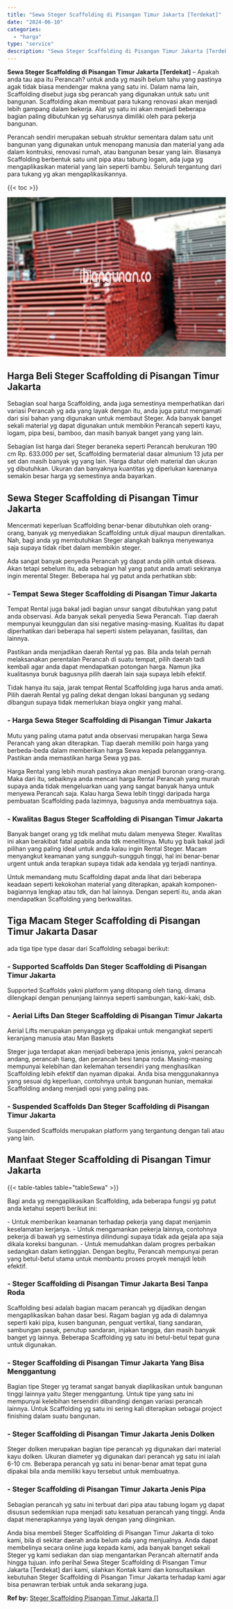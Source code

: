 ```yaml
---
title: "Sewa Steger Scaffolding di Pisangan Timur Jakarta [Terdekat]"
date: "2024-06-10"
categories: 
  - "harga"
type: "service"
description: "Sewa Steger Scaffolding di Pisangan Timur Jakarta [Terdekat]. Anda bisa membeli Steger Scaffolding di Pisangan Timur Jakarta di toko kami, bila di sekitar da..."
---
```


**Sewa Steger Scaffolding di Pisangan Timur Jakarta \[Terdekat\]** – Apakah anda tau apa itu Perancah? untuk anda yg masih belum tahu yang pastinya agak tidak biasa mendengar makna yang satu ini. Dalam nama lain, Scaffolding disebut juga sbg perancah yang digunakan untuk satu unit bangunan. Scaffolding akan membuat para tukang renovasi akan menjadi lebih gampang dalam bekerja. Alat yg satu ini akan menjadi beberapa bagian paling dibutuhkan yg seharusnya dimiliki oleh para pekerja bangunan.

Perancah sendiri merupakan sebuah struktur sementara dalam satu unit bangunan yang digunakan untuk menopang manusia dan material yang ada dalam kontruksi, renovasi rumah, atau bangunan besar yang lain. Biasanya Scaffolding berbentuk satu unit pipa atau tabung logam, ada juga yg mengaplikasikan material yang lain seperti bambu. Seluruh tergantung dari para tukang yg akan mengaplikasikannya.

{{< toc >}}

![Sewa Steger Scaffolding di Pisangan Timur Jakarta [Terdekat]](/images/sewa-scaffolding-steger-02.png)

## Harga Beli Steger Scaffolding di Pisangan Timur Jakarta

Sebagian soal harga Scaffolding, anda juga semestinya memperhatikan dari variasi Perancah yg ada yang layak dengan itu, anda juga patut mengamati dari sisi bahan yang digunakan untuk membaut Steger. Ada banyak banget sekali material yg dapat digunakan untuk membikin Perancah seperti kayu, logam, pipa besi, bamboo, dan masih banyak banget yang yang lain.

Sebagian list harga dari Steger beraneka seperti Perancah berukuran 190 cm Rp. 633.000 per set, Scaffolding bermaterial dasar almunium 13 juta per set dan masih banyak yg yang lain. Harga diatur oleh material dan ukuran yg dibutuhkan. Ukuran dan banyaknya kuantitas yg diperlukan karenanya semakin besar harga yg semestinya anda bayarkan.

## Sewa Steger Scaffolding di Pisangan Timur Jakarta

Mencermati keperluan Scaffolding benar-benar dibutuhkan oleh orang-orang, banyak yg menyediakan Scaffolding untuk dijual maupun direntalkan. Nah, bagi anda yg membutuhkan Steger alangkah baiknya menyewanya saja supaya tidak ribet dalam membikin steger.

Ada sangat banyak penyedia Perancah yg dapat anda pilih untuk disewa. Akan tetapi sebelum itu, ada sebagian hal yang patut anda amati sekiranya ingin merental Steger. Beberapa hal yg patut anda perhatikan sbb:

### \- Tempat Sewa Steger Scaffolding di Pisangan Timur Jakarta

Tempat Rental juga bakal jadi bagian unsur sangat dibutuhkan yang patut anda observasi. Ada banyak sekali penyedia Sewa Perancah. Tiap daerah mempunyai keunggulan dan sisi negative masing-masing. Kualitas itu dapat diperhatikan dari beberapa hal seperti sistem pelayanan, fasilitas, dan lainnya.

Pastikan anda menjadikan daerah Rental yg pas. Bila anda telah pernah melaksanakan perentalan Perancah di suatu tempat, pilih daerah tadi kembali agar anda dapat mendapatkan potongan harga. Namun jika kualitasnya buruk bagusnya pilih daerah lain saja supaya lebih efektif.

Tidak hanya itu saja, jarak tempat Rental Scaffolding juga harus anda amati. Pilih daerah Rental yg paling dekat dengan lokasi bangunan yg sedang dibangun supaya tidak memerlukan biaya ongkir yang mahal.

### \- Harga Sewa Steger Scaffolding di Pisangan Timur Jakarta

Mutu yang paling utama patut anda observasi merupakan harga Sewa Perancah yang akan diterapkan. Tiap daerah memiliki poin harga yang berbeda-beda dalam memberikan harga Sewa kepada pelanggannya. Pastikan anda memastikan harga Sewa yg pas.

Harga Rental yang lebih murah pastinya akan menjadi buronan orang-orang. Maka dari itu, sebaiknya anda mencari harga Rental Perancah yang murah supaya anda tidak mengeluarkan uang yang sangat banyak hanya untuk menyewa Perancah saja. Kalau harga Sewa lebih tinggi daripada harga pembuatan Scaffolding pada lazimnya, bagusnya anda membuatnya saja.

### \- Kwalitas Bagus Steger Scaffolding di Pisangan Timur Jakarta

Banyak banget orang yg tdk melihat mutu dalam menyewa Steger. Kwalitas ini akan berakibat fatal apabila anda tdk menelitinya. Mutu yg baik bakal jadi pilihan yang paling ideal untuk anda kalau ingin Rental Steger. Macam menyangkut keamanan yang sungguh-sungguh tinggi, hal ini benar-benar urgent untuk anda terapkan supaya tidak ada kendala yg terjadi nantinya.

Untuk memandang mutu Scaffolding dapat anda lihat dari beberapa keadaan seperti kekokohan material yang diterapkan, apakah komponen-bagiannya lengkap atau tdk, dan hal lainnya. Dengan seperti itu, anda akan mendapatkan Scaffolding yang berkwalitas.

## Tiga Macam Steger Scaffolding di Pisangan Timur Jakarta Dasar

ada tiga tipe type dasar dari Scaffolding sebagai berikut:

### \- Supported Scaffolds Dan Steger Scaffolding di Pisangan Timur Jakarta

Supported Scaffolds yakni platform yang ditopang oleh tiang, dimana dilengkapi dengan penunjang lainnya seperti sambungan, kaki-kaki, dsb.

### \- Aerial Lifts Dan Steger Scaffolding di Pisangan Timur Jakarta

Aerial Lifts merupakan penyangga yg dipakai untuk mengangkat seperti keranjang manusia atau Man Baskets

Steger juga terdapat akan menjadi beberapa jenis jenisnya, yakni perancah andang, perancah tiang, dan perancah besi tanpa roda. Masing-masing mempunyai kelebihan dan kelemahan tersendiri yang menghasilkan Scaffolding lebih efektif dan nyaman dipakai. Anda bisa menggunakannya yang sesuai dg keperluan, contohnya untuk bangunan hunian, memakai Scaffolding andang menjadi opsi yang paling pas.

### \- Suspended Scaffolds Dan Steger Scaffolding di Pisangan Timur Jakarta

Suspended Scaffolds merupakan platform yang tergantung dengan tali atau yang lain.

## Manfaat Steger Scaffolding di Pisangan Timur Jakarta

{{< table-tables table="tableSewa" >}}

Bagi anda yg mengaplikasikan Scaffolding, ada beberapa fungsi yg patut anda ketahui seperti berikut ini:

\- Untuk memberikan keamanan terhadap pekerja yang dapat menjamin keselamatan kerjanya. - Untuk mengamankan pekerja lainnya, contohnya pekerja di bawah yg semestinya dilindungi supaya tidak ada gejala apa saja dikala koreksi bangunan. - Untuk memudahkan dalam progres perbaikan sedangkan dalam ketinggian. Dengan begitu, Perancah mempunyai peran yang betul-betul utama untuk membantu proses proyek menajdi lebih efektif.

### \- Steger Scaffolding di Pisangan Timur Jakarta Besi Tanpa Roda

Scaffolding besi adalah bagian macam perancah yg dijadikan dengan mengaplikasikan bahan dasar besi. Ragam bagian yg ada di dalamnya seperti kaki pipa, kusen bangunan, penguat vertikal, tiang sandaran, sambungan pasak, penutup sandaran, injakan tangga, dan masih banyak banget yg lainnya. Beberapa Scaffolding yg satu ini betul-betul tepat guna untuk digunakan.

### \- Steger Scaffolding di Pisangan Timur Jakarta Yang Bisa Menggantung

Bagian tipe Steger yg teramat sangat banyak diaplikasikan untuk bangunan tinggi lainnya yaitu Steger menggantung. Untuk tipe yang satu ini mempunyai kelebihan tersendiri dibandingi dengan variasi perancah lainnya. Untuk Scaffolding yg satu ini sering kali diterapkan sebagai project finishing dalam suatu bangunan.

### \- Steger Scaffolding di Pisangan Timur Jakarta Jenis Dolken

Steger dolken merupakan bagian tipe perancah yg digunakan dari material kayu dolken. Ukuran diameter yg digunakan dari perancah yg satu ini ialah 6-10 cm. Beberapa perancah yg satu ini benar-benar amat tepat guna dipakai bila anda memiliki kayu tersebut untuk membuatnya.

### \- Steger Scaffolding di Pisangan Timur Jakarta Jenis Pipa

Sebagian perancah yg satu ini terbuat dari pipa atau tabung logam yg dapat disusun sedemikian rupa menjadi satu kesatuan perancah yang tinggi. Anda dapat menerapkannya yang layak dengan yang diinginkan.

Anda bisa membeli Steger Scaffolding di Pisangan Timur Jakarta di toko kami, bila di sekitar daerah anda belum ada yang menjualnya. Anda dapat membelinya secara online juga kepada kami, ada banyak banget sekali Steger yg kami sediakan dan siap mengantarkan Perancah alternatif anda hingga tujuan. info perihal Sewa Steger Scaffolding di Pisangan Timur Jakarta \[Terdekat\] dari kami, silahkan Kontak kami dan konsultasikan kebutuhan Steger Scaffolding di Pisangan Timur Jakarta terhadap kami agar bisa penawran terbiak untuk anda sekarang juga.

**Ref by:** [Steger Scaffolding Pisangan Timur Jakarta []](https://id.wikipedia.org/wiki/Steger)
